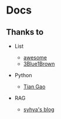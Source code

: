 # Docs

## Thanks to

- List
  - [awesome](https://github.com/sindresorhus/awesome)
  - [3Blue1Brown](https://www.3blue1brown.com/)
- Python
  - [Tian Gao](https://github.com/gaogaotiantian)

- RAG
  - [syhya's blog](https://syhya.github.io/zh/)
